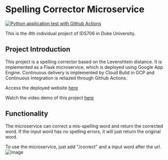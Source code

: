# Spelling Corrector Microservice
[![Python application test with Github Actions](https://github.com/BokaiZZZ/spelling-corrector/actions/workflows/main.yml/badge.svg)](https://github.com/BokaiZZZ/spelling-corrector/actions/workflows/main.yml)

This is the 4th individual project of IDS706 in Duke University.


## Project Introduction

This project is a spelling corrector based on the Levenshtein distance. It is implemented as a Flask microservice, which is deployed using Google App Engine. Continuous delivery is implemented by Cloud Bulid in GCP and Continuous Integration is reliazed through Github Actions.

Access the deployed website [here](https://spelling-corrector-flask.ue.r.appspot.com/)

Watch the video demo of this project [here](https://youtu.be/nDFUZ_FOGkI)

## Functionality 

The microservice can correct a mis-spelling word and return the corrected word. If the input word has no spelling errors, it will just return the original word. 

To use the microservice, just add "/correct" and a input word after the url. 
![image](https://user-images.githubusercontent.com/97444802/204042252-b693c294-8fc6-4da8-ad26-8aa472d97889.png)
